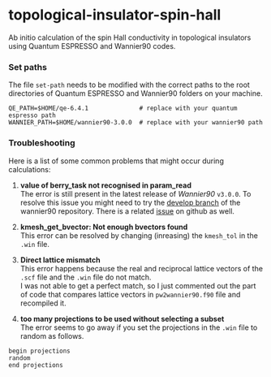 # topological-insulator-spin-hall
Ab initio calculation of the spin Hall conductivity in topological insulators using Quantum ESPRESSO and Wannier90 codes.

### Set paths
The file `set-path` needs to be modified with the correct paths to the root directories of Quantum ESPRESSO and Wannier90 folders on your machine.
```shell 
QE_PATH=$HOME/qe-6.4.1              # replace with your quantum espresso path
WANNIER_PATH=$HOME/wannier90-3.0.0  # replace with your wannier90 path 
```

### Troubleshooting
Here is a list of some common problems that might occur during calculations: 

1. **value of berry_task not recognised in param_read**  
The error is still present in the latest release of *Wannier90* `v3.0.0`. 
To resolve this issue you might need to try the [develop branch](https://github.com/wannier-developers/wannier90/archive/develop.zip) of the wannier90 repository. 
There is a related [issue](https://github.com/wannier-developers/wannier90/issues/286) on github as well. 

2. **kmesh_get_bvector: Not enough bvectors found**  
This error can be resolved by changing (inreasing) the `kmesh_tol` in the `.win` file. 

3. **Direct lattice mismatch**  
This error happens because the real and reciprocal lattice vectors of the `.scf` file and the `.win` file do not match.  
I was not able to get a perfect match, so I just commented out the part of code that compares lattice vectors in `pw2wannier90.f90` file and recompiled it.

4. **too many projections to be used without selecting a subset**  
The error seems to go away if you set the projections in the `.win` file to random as follows. 
```
begin projections
random
end projections
```
